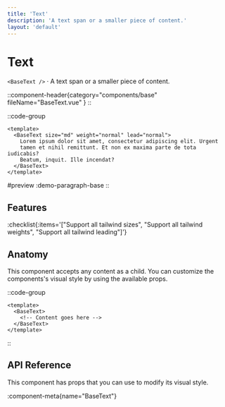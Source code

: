 ```yaml
---
title: 'Text'
description: 'A text span or a smaller piece of content.'
layout: 'default'
---
```


# Text

`<BaseText />` · A text span or a smaller piece of content.

::component-header{category="components/base" fileName="BaseText.vue" }
::

::code-group

```vue [DemoTextBase.vue]
<template>
  <BaseText size="md" weight="normal" lead="normal">
    Lorem ipsum dolor sit amet, consectetur adipiscing elit. Urgent
    tamen et nihil remittunt. Et non ex maxima parte de tota iudicabis?
    Beatum, inquit. Ille incendat?
  </BaseText>
</template>
```

#preview
:demo-paragraph-base
::

## Features

:checklist{:items='["Support all tailwind sizes", "Support all tailwind weights", "Support all tailwind leading"]'}

## Anatomy
This component accepts any content as a child. You can customize the components's visual style by using the available props.

::code-group

```vue [BaseText]
<template>
  <BaseText>
    <!-- Content goes here -->
  </BaseText>
</template>
```

::

## API Reference

This component has props that you can use to modify its visual style.

:component-meta{name="BaseText"}
